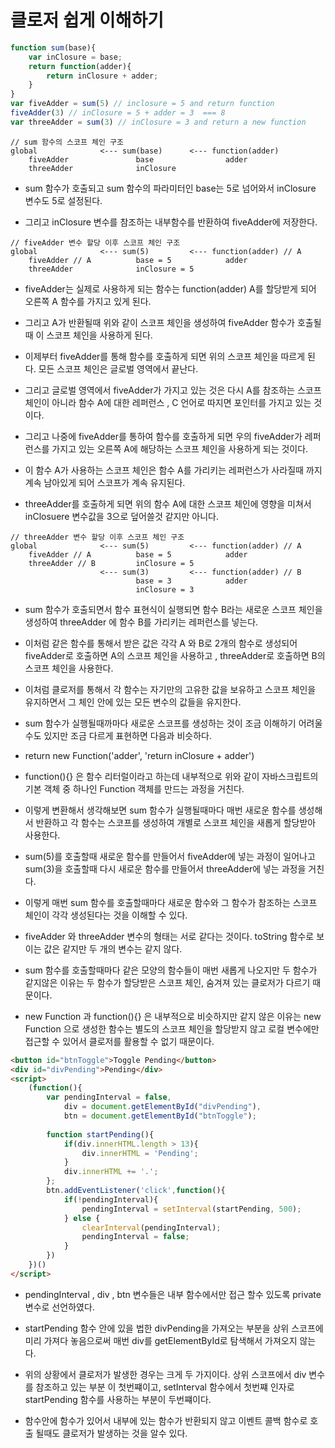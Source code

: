 # 클로저 쉽게 이해하기

```js
function sum(base){
    var inClosure = base;
    return function(adder){
        return inClosure + adder;
    }
}
var fiveAdder = sum(5) // inclosure = 5 and return function
fiveAdder(3) // inClosure = 5 + adder = 3  === 8 
var threeAdder = sum(3) // inClosure = 3 and return a new function
```

```
// sum 함수의 스코프 체인 구조 
global              <--- sum(base)      <--- function(adder)
    fiveAdder               base                adder
    threeAdder              inClosure
```

- sum 함수가 호출되고 sum 함수의 파라미터인 base는 5로 넘어와서 inClosure 변수도 5로 설정된다.

- 그리고 inClosure 변수를 참조하는 내부함수를 반환하여 fiveAdder에 저장한다.

```
// fiveAdder 변수 할당 이후 스코프 체인 구조 
global              <--- sum(5)         <--- function(adder) // A
    fiveAdder // A          base = 5            adder
    threeAdder              inClosure = 5
```

- fiveAdder는 실제로 사용하게 되는 함수는 function(adder) A를 할당받게 되어 오른쪽 A 함수를 가지고 있게 된다.

- 그리고 A가 반환될때 위와 같이 스코프 체인을 생성하여 fiveAdder 함수가 호출될때 이 스코프 체인을 사용하게 된다.

- 이제부터 fiveAdder를 통해 함수를 호출하게 되면 위의 스코프 체인을 따르게 된다. 모든 스코프 체인은 글로벌 영역에서 끝난다. 

- 그리고 글로벌 영역에서 fiveAdder가 가지고 있는 것은 다시 A를 참조하는 스코프 체인이 아니라 함수 A에 대한 레퍼런스 , C 언어로 따지면 포인터를 가지고 있는 것이다.

- 그리고 나중에 fiveAdder를 통하여 함수를 호출하게 되면 우의 fiveAdder가 레퍼런스를 가지고 있는 오른쪽 A에 해당하는 스코프 체인을 사용하게 되는 것이다.

- 이 함수 A가 사용하는 스코프 체인은 함수 A를 가리키는 레퍼런스가 사라질때 까지 계속 남아있게 되어 스코프가 계속 유지된다.

- threeAdder를 호출하게 되면 위의 함수 A에 대한 스코프 체인에 영향을 미쳐서 inClosuere 변수값을 3으로 덮어쓸것 같지만 아니다.

```
// threeAdder 변수 할당 이후 스코프 체인 구조 
global              <--- sum(5)         <--- function(adder) // A
    fiveAdder // A          base = 5            adder
    threeAdder // B         inClosure = 5
                    <--- sum(3)         <--- function(adder) // B
                            base = 3            adder
                            inClosure = 3   
```

- sum 함수가 호출되면서 함수 표현식이 실행되면 함수 B라는 새로운 스코프 체인을 생성하여 threeAdder 에 함수 B를 가리키는 레퍼런스를 넣는다.

- 이처럼 같은 함수를 통해서 받은 값은 각각 A 와 B로 2개의 함수로 생성되어 fiveAdder로 호출하면 A의 스코프 체인을 사용하고 , threeAdder로 호출하면 B의 스코프 체인을 사용한다.

- 이처럼 클로저를 통해서 각 함수는 자기만의 고유한 값을 보유하고 스코프 체인을 유지하면서 그 체인 안에 있는 모든 변수의 값들을 유지한다.

- sum 함수가 실행될때까마다 새로운 스코프를 생성하는 것이 조금 이해하기 어려울 수도 있지만 조금 다르게 표현하면 다음과 비슷하다.

- return new Function('adder', 'return inClosure + adder')

- function(){} 은 함수 리터럴이라고 하는데 내부적으로 위와 같이 자바스크립트의 기본 객체 중 하나인 Function 객체를 만드는 과정을 거친다.

- 이렇게 변환해서 생각해보면 sum 함수가 실행될때마다 매번 새로운 함수를 생성해서 반환하고 각 함수는 스코프를 생성하여 개별로 스코프 체인을 새롭게 할당받아 사용한다.

- sum(5)를 호출할때 새로운 함수를 만들어서 fiveAdder에 넣는 과정이 일어나고 sum(3)을 호출할때 다시 새로운 함수를 만들어서 threeAdder에 넣는 과정을 거친다.

- 이렇게 매번 sum 함수를 호출할때마다 새로운 함수와 그 함수가 참조하는 스코프 체인이 각각 생성된다는 것을 이해할 수 있다.

- fiveAdder 와 threeAdder 변수의 형태는 서로 같다는 것이다. toString 함수로 보이는 값은 같지만 두 개의 변수는 같지 않다.

- sum 함수를 호출할때마다 같은 모양의 함수들이 매번 새롭게 나오지만 두 함수가 같지않은 이유는 두 함수가 할당받은 스코프 체인, 숨겨져 있는 클로저가 다르기 때문이다.

- new Function 과 function(){} 은 내부적으로 비슷하지만 같지 않은 이유는 new Function 으로 생성한 함수는 별도의 스코프 체인을 할당받지 않고 로컬 변수에만 접근할 수 있어서 클로저를 활용할 수 없기 때문이다. 

```html
<button id="btnToggle">Toggle Pending</button>
<div id="divPending">Pending</div>
<script>
    (function(){
        var pendingInterval = false,
            div = document.getElementById("divPending"),
            btn = document.getElementById("btnToggle");
        
        function startPending(){
            if(div.innerHTML.length > 13){
                div.innerHTML = 'Pending';
            }
            div.innerHTML += '.';
        };
        btn.addEventListener('click',function(){
            if(!pendingInterval){
                pendingInterval = setInterval(startPending, 500);
            } else {
                clearInterval(pendingInterval);
                pendingInterval = false;
            }
        })
    })()
</script>
```

- pendingInterval , div , btn 변수들은 내부 함수에서만 접근 할수 있도록 private 변수로 선언하였다. 

- startPending 함수 안에 있을 법한 divPending을 가져오는 부분을 상위 스코프에 미리 가져다 놓음으로써 매번 div를 getElementById로 탐색해서 가져오지 않는다. 

- 위의 상황에서 클로저가 발생한 경우는 크게 두 가지이다. 상위 스코프에서 div 변수를 참조하고 있는 부분 이 첫번쨰이고, setInterval 함수에서 첫번쨰 인자로 startPending 함수를 사용하는 부분이 두번쨰이다.

- 함수안에 함수가 있어서 내부에 있는 함수가 반환되지 않고 이벤트 콜백 함수로 호출 될때도 클로저가 발생하는 것을 알수 있다.


    